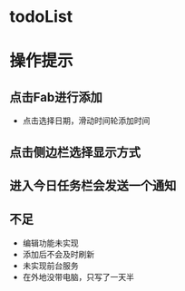 # todoList
# 操作提示
## 点击Fab进行添加
* 点击选择日期，滑动时间轮添加时间
## 点击侧边栏选择显示方式
## 进入今日任务栏会发送一个通知
## 不足 
* 编辑功能未实现
* 添加后不会及时刷新
* 未实现前台服务
* 在外地没带电脑，只写了一天半
